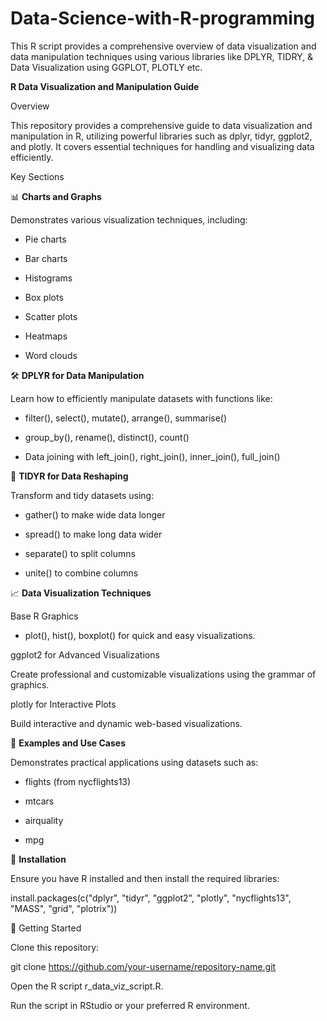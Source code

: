 # Data-Science-with-R-programming
This R script provides a comprehensive overview of data visualization and data manipulation techniques using various libraries like DPLYR, TIDRY, &amp; Data Visualization using GGPLOT, PLOTLY etc.

**R Data Visualization and Manipulation Guide**

Overview

This repository provides a comprehensive guide to data visualization and manipulation in R, utilizing powerful libraries such as dplyr, tidyr, ggplot2, and plotly. It covers essential techniques for handling and visualizing data efficiently.

Key Sections

📊 **Charts and Graphs**

Demonstrates various visualization techniques, including:

- Pie charts

- Bar charts

- Histograms

- Box plots

- Scatter plots

- Heatmaps

- Word clouds

🛠 **DPLYR for Data Manipulation**

Learn how to efficiently manipulate datasets with functions like:

- filter(), select(), mutate(), arrange(), summarise()

- group_by(), rename(), distinct(), count()

- Data joining with left_join(), right_join(), inner_join(), full_join()

🔄 **TIDYR for Data Reshaping**

Transform and tidy datasets using:

- gather() to make wide data longer

- spread() to make long data wider

- separate() to split columns

- unite() to combine columns

📈 **Data Visualization Techniques**

Base R Graphics

- plot(), hist(), boxplot() for quick and easy visualizations.

ggplot2 for Advanced Visualizations

Create professional and customizable visualizations using the grammar of graphics.

plotly for Interactive Plots

Build interactive and dynamic web-based visualizations.

📂 **Examples and Use Cases**

Demonstrates practical applications using datasets such as:

- flights (from nycflights13)

- mtcars

- airquality

- mpg

🔧 **Installation**

Ensure you have R installed and then install the required libraries:

install.packages(c("dplyr", "tidyr", "ggplot2", "plotly", "nycflights13", "MASS", "grid", "plotrix"))

🚀 Getting Started

Clone this repository:

git clone https://github.com/your-username/repository-name.git

Open the R script r_data_viz_script.R.

Run the script in RStudio or your preferred R environment.
